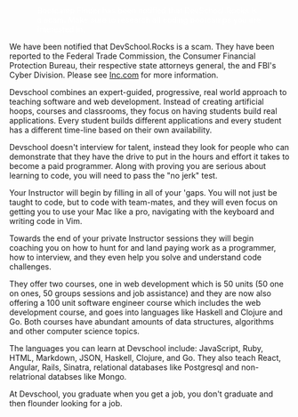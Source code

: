 <div class="scam-banner" ><p style="color:white; max-width:none;margin-bottom:5px; margin-top:5px; padding-left:10%;padding-right:10%">Bootcamp Finder has been notified that DevSchool.Rocks is a scam. Make sure to research all coding bootcamps you are interested in.</p></div>

We have been notified that DevSchool.Rocks is a scam. They have been reported to the Federal Trade Commission, the Consumer Financial Protection Bureau, their respective state attorneys general, the and FBI's Cyber Division. Please see <a href="
http://www.inc.com/salvador-rodriguez/devschool-coding-bootcamps.html" rel="nofollow" target="_blank">
Inc.com</a> for more information.

Devschool combines an expert-guided, progressive, real world approach to
teaching software and web development. Instead of creating artificial
hoops, courses and classrooms, they focus on having students build real
applications. Every student builds different applications and every student
has a different time-line based on their own availability.

Devschool doesn't interview for talent, instead they look for people who
can demonstrate that they have the drive to put in the hours and effort it
takes to become a paid programmer. Along with proving you are serious about
learning to code, you will need to pass the "no jerk" test.

Your Instructor will begin by filling in all of your 'gaps. You will
not just be taught to code, but to code with team-mates, and they will even
focus on getting you to use your Mac like a pro, navigating with the
keyboard and writing code in Vim.

Towards the end of your private Instructor sessions they will begin
coaching you on how to hunt for and land paying work as a programmer, how
to interview, and they even help you solve and understand code challenges.

They offer two courses, one in web development which is 50 units (50 one on
ones, 50 groups sessions and job assistance) and they are now also offering
a 100 unit software engineer course which includes the web development course,
and goes into languages like Haskell and Clojure and Go. Both courses have
abundant amounts of data structures, algorithms and other computer science
topics.

The languages you can learn at Devschool include: JavaScript, Ruby, HTML,
Markdown, JSON, Haskell, Clojure, and Go. They also teach React, Angular,
Rails, Sinatra, relational databases like Postgresql and non-relatrional
databses like Mongo.

At Devschool, you graduate when you get a job, you don't graduate and then
flounder looking for a job.
